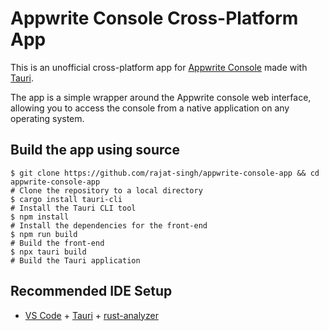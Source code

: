 # Appwrite Console Cross-Platform App

This is an unofficial cross-platform app for [Appwrite Console](https://cloud.appwrite.io/) made with [Tauri](https://tauri.app/).

The app is a simple wrapper around the Appwrite console web interface, allowing you to access the console from a native application on any operating system.

## Build the app using source

```
$ git clone https://github.com/rajat-singh/appwrite-console-app && cd appwrite-console-app
# Clone the repository to a local directory
$ cargo install tauri-cli
# Install the Tauri CLI tool
$ npm install
# Install the dependencies for the front-end
$ npm run build
# Build the front-end
$ npx tauri build
# Build the Tauri application
```

## Recommended IDE Setup

- [VS Code](https://code.visualstudio.com/) + [Tauri](https://marketplace.visualstudio.com/items?itemName=tauri-apps.tauri-vscode) + [rust-analyzer](https://marketplace.visualstudio.com/items?itemName=rust-lang.rust-analyzer)
